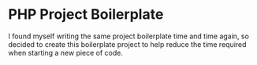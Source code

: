 # PHP Project Boilerplate

I found myself writing the same project boilerplate time and time again, so decided to create this boilerplate project 
to help reduce the time required when starting a new piece of code.

